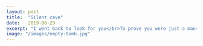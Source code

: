 ```yaml
---
layout: post
title:  "Silent cave"
date:   2019-08-29
excerpt: "I went back to look for you</br>To prove you were just a man</br>So I could finally let go of you..."
image: "/images/empty-tomb.jpg"
---
```

